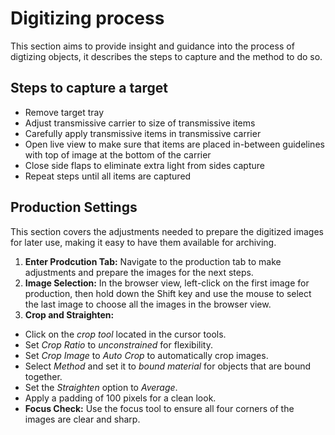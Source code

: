 # Digitizing process
This section aims to provide insight and guidance into the process of digtizing objects, it describes the steps to capture and the method to do so.

##

## Steps to capture a target


+ Remove target tray 
+ Adjust transmissive carrier to size of transmissive items
+ Carefully apply transmissive items in transmissive carrier 
+ Open live view to make sure that items are placed in-between guidelines with top of image at the bottom of the carrier 
+ Close side flaps to eliminate extra light from sides capture
+ Repeat steps until all items are captured 

## Production Settings
This section covers the adjustments needed to prepare the digitized images for later use, making it easy to have them available for archiving.

1. **Enter Prodcution Tab:** Navigate to the production tab to make adjustments and prepare the images for the next steps.
2. **Image Selection:** In the browser view, left-click on the first image for production, then hold down the Shift key and use the mouse to select the last image to choose all the images in the browser view.
3. **Crop and Straighten:**
- Click on the *crop tool* located in the cursor tools.
- Set *Crop Ratio* to *unconstrained* for flexibility. 
- Set *Crop Image* to *Auto Crop* to automatically crop images.
- Select *Method* and set it to *bound material* for objects that are bound together.
- Set the *Straighten* option to *Average*.
- Apply a padding of 100 pixels for a clean look.
- **Focus Check:** Use the focus tool to ensure all four corners of the images are clear and sharp.
